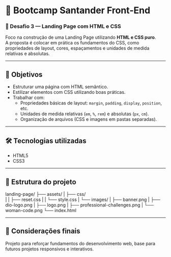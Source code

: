 # 🚀 Bootcamp Santander Front-End

### 📘 Desafio 3 — Landing Page com HTML e CSS

Foco na construção de uma Landing Page utilizando **HTML e CSS puro**.  
A proposta é colocar em prática os fundamentos do CSS, como propriedades de layout, cores, espaçamentos e unidades de medida relativas e absolutas.

---

## 🎯 Objetivos

- Estruturar uma página com HTML semântico.
- Estilizar elementos com CSS utilizando boas práticas.
- Trabalhar com:
  - Propriedades básicas de layout: `margin`, `padding`, `display`, `position`, etc.
  - Unidades de medida relativas (`em`, `%`, `rem`) e absolutas (`px`, `cm`).
  - Organização de arquivos (CSS e imagens em pastas separadas).

---

## 🛠 Tecnologias utilizadas

- HTML5
- CSS3

---

## 📁 Estrutura do projeto

landing-page/
├── assets/
| ├── css/  
| | ├── reset.css
| | └── style.css
| └── images/
| ├── banner.png
| ├── dio-logo.png
| ├── logo.png
| ├── professional-challenges.png
| └── woman-code.png
└── index.html

---

## 💙 Considerações finais

Projeto para reforçar fundamentos do desenvolvimento web, base para futuros projetos responsivos e interativos.
